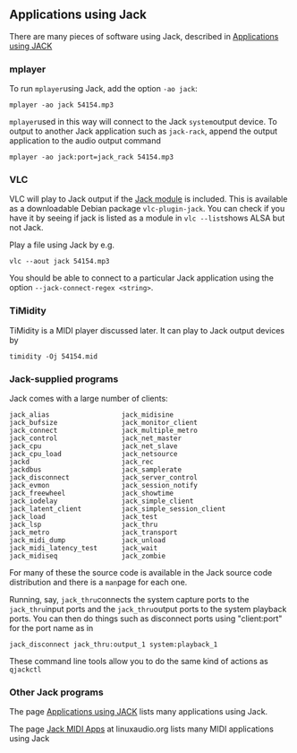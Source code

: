 
##  Applications using Jack 


There are many pieces of software using Jack, described in [Applications using JACK](http://jackaudio.org/applications) 

###  mplayer 


To run `mplayer`using Jack, add the
option `-ao jack`:

```
mplayer -ao jack 54154.mp3
```


 `mplayer`used in this way will connect to the
Jack `system`output device. To output to
another Jack application such as `jack-rack`,
append the output application to the audio output command

```
mplayer -ao jack:port=jack_rack 54154.mp3
```

###  VLC 


VLC will play to Jack output if the [Jack module](https://wiki.videolan.org/Documentation:Modules/jack/) is included.
This is available as a downloadable Debian package `vlc-plugin-jack`. You can check if you have it by
seeing if jack is listed as a module in `vlc --list`shows ALSA but not Jack.


Play a file using Jack by e.g.

```
vlc --aout jack 54154.mp3
```


You should be able to connect to a particular Jack application
using the option `--jack-connect-regex <string>`.

###  TiMidity


TiMidity is a MIDI player discussed later. It can play
to Jack output devices by

```
timidity -Oj 54154.mid
```

###  Jack-supplied programs 


Jack comes with a large number of clients:




```
jack_alias                  jack_midisine
jack_bufsize                jack_monitor_client
jack_connect                jack_multiple_metro
jack_control                jack_net_master
jack_cpu                    jack_net_slave
jack_cpu_load               jack_netsource
jackd                       jack_rec
jackdbus                    jack_samplerate
jack_disconnect             jack_server_control
jack_evmon                  jack_session_notify
jack_freewheel              jack_showtime
jack_iodelay                jack_simple_client
jack_latent_client          jack_simple_session_client
jack_load                   jack_test
jack_lsp                    jack_thru
jack_metro                  jack_transport
jack_midi_dump              jack_unload
jack_midi_latency_test      jack_wait
jack_midiseq                jack_zombie
```


For many of these the source code is available in the Jack
source code distribution and there is a `man`page for each one.


Running, say, `jack_thru`connects the
system capture ports to the `jack_thru`input ports and the `jack_thru`output
ports to the system playback ports. You can
then do things such as disconnect ports using "client:port"
for the port name as in

```
jack_disconnect jack_thru:output_1 system:playback_1
```


These command line tools allow you to do the same kind
of actions as `qjackctl`

###  Other Jack programs 


The page [Applications using JACK](http://jackaudio.org/applications) lists many applications using Jack.


The page [Jack MIDI Apps](http://apps.linuxaudio.org/apps/categories/jack_midi) at linuxaudio.org
lists many MIDI applications using Jack
